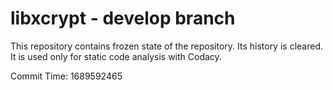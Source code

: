 # libxcrypt - develop branch

This repository contains frozen state of the repository.
Its history is cleared. It is used only for static code
analysis with Codacy.

Commit Time: 1689592465